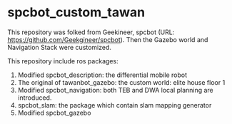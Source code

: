 # spcbot_custom_tawan
This repository was folked from Geekineer, spcbot (URL: https://github.com/Geekgineer/spcbot).
Then the Gazebo world and Navigation Stack were customized.

This repository include ros packages:
1) Modified spcbot_description: the differential mobile robot 
2) The original of tawanbot_gazebo: the custom world: elite house floor 1
3) Modified spcbot_navigation: both TEB and DWA local planning are introduced.
4) spcbot_slam: the package which contain slam mapping generator
5) Modified spcbot_gazebo
